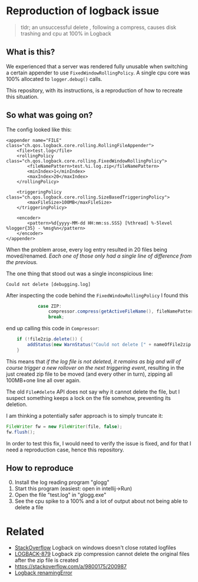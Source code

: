 # Reproduction of logback issue

> tldr; an unsuccessful delete , following a compress, causes disk trashing and cpu at 100% in Logback 

## What is this?

We experienced that a server was rendered fully unusable when
switching a certain appender to use `FixedWindowRollingPolicy`.
A single cpu core was 100% allocated to `logger.debug()` calls. 

This repository, with its instructions, is a reproduction of how to recreate this situation.

## So what was going on?

The config looked like this:
```
<appender name="FILE" class="ch.qos.logback.core.rolling.RollingFileAppender">
    <file>test.log</file>
    <rollingPolicy class="ch.qos.logback.core.rolling.FixedWindowRollingPolicy">
        <fileNamePattern>test.%i.log.zip</fileNamePattern>
        <minIndex>1</minIndex>
        <maxIndex>20</maxIndex>
    </rollingPolicy>

    <triggeringPolicy class="ch.qos.logback.core.rolling.SizeBasedTriggeringPolicy">
        <maxFileSize>100MB</maxFileSize>
    </triggeringPolicy>

    <encoder>
        <pattern>%d{yyyy-MM-dd HH:mm:ss.SSS} [%thread] %-5level %logger{35} - %msg%n</pattern>
    </encoder>
</appender>
```

When the problem arose, every log entry resulted in 20 files
being moved/renamed. _Each one of those only had a single line
of difference from the previous._

The one thing that stood out was a single inconspicious line:

```
Could not delete [debugging.log]
```

After inspecting the code behind the `FixedWindowRollingPolicy`
I found this
```java
            case ZIP:
                compressor.compress(getActiveFileName(), fileNamePattern.convertInt(minIndex), zipEntryFileNamePattern.convert(new Date()));
                break;
```
end up calling this code in `Compressor`:
```java
    if (!file2zip.delete()) {
        addStatus(new WarnStatus("Could not delete [" + nameOfFile2zip + "].", this));
    }
```

This means that _if the log file is not deleted, it remains as big and will of course 
trigger a new rollover on the next triggering event_, resulting in the just created
zip file to be moved (and every other in turn), zipping all 100MB+one line all over again.

The old `File#delete` API does not say why it cannot delete the file, but I suspect something
keeps a lock on the file somehow, preventing its deletion.

I am thinking a potentially safer approach is to simply truncate it:
```java
FileWriter fw = new FileWriter(file, false);
fw.flush();
```

In order to test this fix, I would need to verify the issue is fixed, and for that I need a reproduction case,
hence this repository.

## How to reproduce
0. Install the log reading program "glogg"
1. Start this program (easiest: open in intellij->Run)
2. Open the file "test.log" in "glogg.exe"
3. See the cpu spike to a 100% and a lot of output about not being able to delete a file

# Related
- [StackOverflow](https://stackoverflow.com/q/40085486/200987) Logback on windows doesn't close rotated logfiles
- [LOGBACK-879](https://jira.qos.ch/browse/LOGBACK-879) Logback zip compression cannot delete the original files after the zip file is created
- https://stackoverflow.com/a/9800175/200987
- [Logback renamingError](http://logback.qos.ch/codes.html#renamingError)
